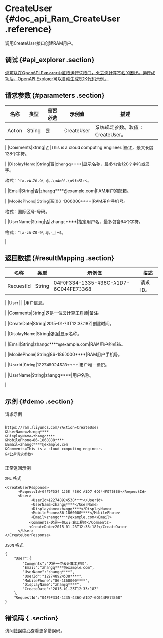 # CreateUser {#doc_api_Ram_CreateUser .reference}

调用CreateUser接口创建RAM用户。

## 调试 {#api_explorer .section}

[您可以在OpenAPI Explorer中直接运行该接口，免去您计算签名的困扰。运行成功后，OpenAPI Explorer可以自动生成SDK代码示例。](https://api.aliyun.com/#product=Ram&api=CreateUser&type=RPC&version=2015-05-01)

## 请求参数 {#parameters .section}

|名称|类型|是否必选|示例值|描述|
|--|--|----|---|--|
|Action|String|是|CreateUser|系统规定参数。取值：CreateUser。

 |
|Comments|String|否|This is a cloud computing engineer.|备注，最大长度128个字符。

 |
|DisplayName|String|否|zhangq\*\*\*\*|显示名称，最多包含128个字符或汉字。

 格式：`^[a-zA-Z0-9\.@\-\u4e00-\u9fa5]+$`。

 |
|Email|String|否|zhangq\*\*\*\*@example.com|RAM用户的邮箱。

 |
|MobilePhone|String|否|86-1868888\*\*\*\*|RAM用户手机号。

 格式：国际区号-号码。

 |
|UserName|String|否|zhangq\*\*\*\*|指定用户名，最多包含64个字符。

 格式：`^[a-zA-Z0-9\.@\-_]+$`。

 |

## 返回数据 {#resultMapping .section}

|名称|类型|示例值|描述|
|--|--|---|--|
|RequestId|String|04F0F334-1335-436C-A1D7-6C044FE73368|请求ID。

 |
|User| | |用户信息。

 |
|Comments|String|这是一位云计算工程师|备注。

 |
|CreateDate|String|2015-01-23T12:33:18Z|创建时间。

 |
|DisplayName|String|张强|显示名称。

 |
|Email|String|zhangq\*\*\*\*@example.com|RAM用户的邮箱。

 |
|MobilePhone|String|86-1860000\*\*\*\*|RAM用户手机号。

 |
|UserId|String|122748924538\*\*\*\*|用户唯一标识。

 |
|UserName|String|zhangq\*\*\*\*|用户名称。

 |

## 示例 {#demo .section}

请求示例

``` {#request_demo}

https://ram.aliyuncs.com/?Action=CreateUser
&UserName=zhangq****
&DisplayName=zhangq****
&MobilePhone=86-1868888****
&Email=zhangq****@example.com
&Comments=This is a cloud computing engineer.
&<公共请求参数>


```

正常返回示例

`XML` 格式

``` {#xml_return_success_demo}
<CreateUserResponse>
      <RequestId>04F0F334-1335-436C-A1D7-6C044FE73368</RequestId>
      <User>
            <UserId>122748924538****</UserId>
            <UserName>zhangq****</UserName>
            <DisplayName>zhangq****</DisplayName>
            <MobilePhone>86-1860000****</MobilePhone>
            <Email>zhangq****@example.com</Email>
           <Comments>这是一位云计算工程师</Comments>
           <CreateDate>2015-01-23T12:33:18Z</CreateDate>
      </User>
</CreateUserResponse>
```

`JSON` 格式

``` {#json_return_success_demo}
{
	"User":{
		"Comments":"这是一位云计算工程师",
		"Email":"zhangq****@example.com",
		"UserName":"zhangq****",
		"UserId":"122748924538****",
		"MobilePhone":"86-1860000****",
		"DisplayName":"zhangq****",
		"CreateDate":"2015-01-23T12:33:18Z"
	},
	"RequestId":"04F0F334-1335-436C-A1D7-6C044FE73368"
}
```

## 错误码 { .section}

访问[错误中心](https://error-center.alibabacloud.com/status/product/Ram)查看更多错误码。

